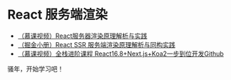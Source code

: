 # React 服务端渲染

+ [（慕课视频）React服务器渲染原理解析与实践](https://coding.imooc.com/class/276.html)
+ [（掘金小册）React SSR 服务端渲染原理解析与同构实践](https://juejin.im/book/5d8ae0c2f265da5bb065c6f4)
+ [（慕课视频）全栈进阶课程 React16.8+Next.js+Koa2一步到位开发Github](https://coding.imooc.com/class/334.html)

骚年，开始学习吧！